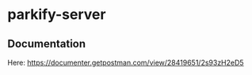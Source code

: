 # parkify-server

## Documentation
Here: https://documenter.getpostman.com/view/28419651/2s93zH2eD5
